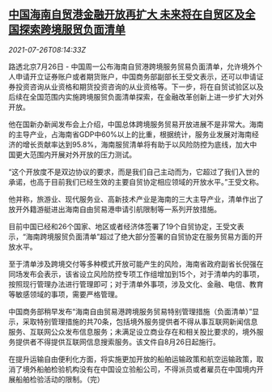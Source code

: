 <!--1627288262000-->
[中国海南自贸港金融开放再扩大 未来将在自贸区及全国探索跨境服贸负面清单](https://cn.reuters.com/article/china-hainan-ftz-fin-service-0726-idCNKBS2EW0P7)
------

<div><i>2021-07-26T08:14:33Z</i></div><p>路透北京7月26日 - 中国周一公布海南自贸港跨境服务贸易负面清单，允许境外个人申请开立证券账户或者期货账户，中国商务部副部长王受文表示，还可以申请证券投资咨询从业资格和期货投资咨询的从业资格等。下一步，将在自贸试验区以及后续在全国范围内实施跨境服贸负面清单探索，在金融改革创新上进一步扩大对外开放。</p><p>他在国新办新闻发布会上介绍，中国总体跨境服务贸易开放进展不是非常大。海南的主导产业，占海南省GDP中60%以上的比重，根据统计，服务业发展对海南经济的增长贡献率达到95.8%，海南服贸清单将有助于以风险防控为底线，加大中国更大范围内开展对外开放的压力测试。</p><p>“这个开放度不是双边协议的要求，而是我们自己主动而为，它超过了我们入世的承诺，也高于目前我们已经生效的主要自贸协定相应领域的开放水平。”王受文称。</p><p>他并称，旅游业、现代服务业、高新技术产业是海南的三大主导产业，清单作出了放开外籍游艇进出海南自由贸易港申请引航限制等一系列开放措施。</p><p>目前中国已经和26个国家、地区或者经济体签署了19个自贸协定，王受文表示，“海南跨境服贸负面清单”超过了绝大部分签署的自贸协定在服务贸易方面的开放水平。</p><p>至于清单涉及跨境交付等多种模式开放可能产生的风险，海南省政府副省长倪强在同场发布会表示，该省设立风险防控专项工作组增加到15个，对于清单内的事项，按照现行管理办法进行管理即可；对于清单外事项，涉及文化、金融、电信、教育等敏感领域的事项，需要严格管理。</p><p>中国商务部稍早发布“海南自由贸易港跨境服务贸易特别管理措施（负面清单）”显示，采取特别管理措施的共70条，包括境外服务提供者不得从事互联网新闻信息服务、互联网公众发布信息服务；未满足设立商业存在和相关股比要求的，境外服务提供者不得提供互联网信息搜索服务。该文件自8月26日起施行。</p><p>在提升运输自由便利化方面，将实施更加开放的船舶运输政策和航空运输政策，取消了境外船舶检验机构没有在中国设立验船公司，不得派员或者雇员在中国境内开展船舶检验活动的限制。（完）</p>
